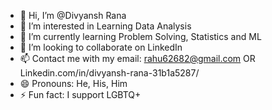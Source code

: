 - 👋 Hi, I’m @Divyansh Rana
- 👀 I’m interested in Learning Data Analysis 
- 🌱 I’m currently learning Problem Solving, Statistics and ML
- 💞️ I’m looking to collaborate on LinkedIn 
- 📫 Contact me with my email: rahu62682@gmail.com OR Linkedin.com/in/divyansh-rana-31b1a5287/
- 😄 Pronouns: He, His, Him
- ⚡ Fun fact: I support LGBTQ+

<!---
DivyanshRana9196/DivyanshRana9196 is a ✨ special ✨ repository because its `README.md` (this file) appears on your GitHub profile.
You can click the Preview link to take a look at your changes.
--->
